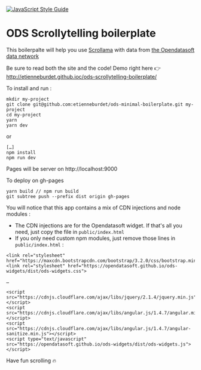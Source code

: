 [![JavaScript Style Guide](https://img.shields.io/badge/code_style-standard-brightgreen.svg)](https://standardjs.com)
# ODS Scrollytelling boilerplate
This boilerpalte will help you use [Scrollama](https://github.com/russellgoldenberg/scrollama) with data from [the Opendatasoft data network](https://data.opendatasoft.com/pages/home/)

Be sure to read both the site and the code! Demo right here 👉 http://etienneburdet.github.ioc/ods-scrollytelling-boilerplate/

To install and run :

```
mkdir my-project
git clone git@github.com:etienneburdet/ods-minimal-boilerplate.git my-project
cd my-project
yarn
yarn dev
```
or
```
[…]
npm install
npm run dev
```
Pages will be server on http://localhost:9000

To deploy on gh-pages
```
yarn build // npm run build
git subtree push --prefix dist origin gh-pages
```

You will notice that this app contains a mix of CDN injections and node modules : 
* The CDN injections are for the Opendatasoft widget. If that's all you need, just copy the file in `public/index.html`
* If you only need custom npm modules, just remove those lines in `public/index.html` :
```
<link rel="stylesheet" href="https://maxcdn.bootstrapcdn.com/bootstrap/3.2.0/css/bootstrap.min.css">
<link rel="stylesheet" href="https://opendatasoft.github.io/ods-widgets/dist/ods-widgets.css">

…

<script src="https://cdnjs.cloudflare.com/ajax/libs/jquery/2.1.4/jquery.min.js"></script>
<script src="https://cdnjs.cloudflare.com/ajax/libs/angular.js/1.4.7/angular.min.js"></script>
<script src="https://cdnjs.cloudflare.com/ajax/libs/angular.js/1.4.7/angular-sanitize.min.js"></script>
<script type="text/javascript" src="https://opendatasoft.github.io/ods-widgets/dist/ods-widgets.js"></script>
```

Have fun scrolling 🔥
